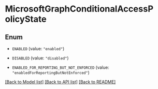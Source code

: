 # MicrosoftGraphConditionalAccessPolicyState

## Enum


* `ENABLED` (value: `"enabled"`)

* `DISABLED` (value: `"disabled"`)

* `ENABLED_FOR_REPORTING_BUT_NOT_ENFORCED` (value: `"enabledForReportingButNotEnforced"`)


[[Back to Model list]](../README.md#documentation-for-models) [[Back to API list]](../README.md#documentation-for-api-endpoints) [[Back to README]](../README.md)


